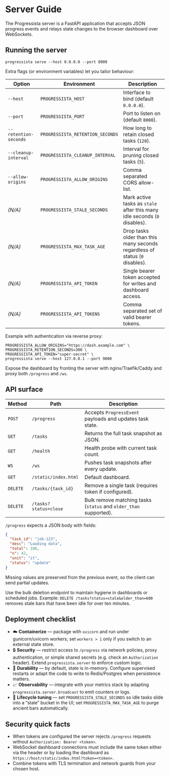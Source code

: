 # Server Guide

The Progressista server is a FastAPI application that accepts JSON progress
events and relays state changes to the browser dashboard over WebSockets.

## Running the server

```
progressista serve --host 0.0.0.0 --port 8000
```

Extra flags (or environment variables) let you tailor behaviour:

| Option | Environment | Description |
| --- | --- | --- |
| `--host` | `PROGRESSISTA_HOST` | Interface to bind (default `0.0.0.0`). |
| `--port` | `PROGRESSISTA_PORT` | Port to listen on (default `8000`). |
| `--retention-seconds` | `PROGRESSISTA_RETENTION_SECONDS` | How long to retain closed tasks (`120`). |
| `--cleanup-interval` | `PROGRESSISTA_CLEANUP_INTERVAL` | Interval for pruning closed tasks (`5`). |
| `--allow-origins` | `PROGRESSISTA_ALLOW_ORIGINS` | Comma separated CORS allow-list. |
| *(N/A)* | `PROGRESSISTA_STALE_SECONDS` | Mark active tasks as `stale` after this many idle seconds (`0` disables). |
| *(N/A)* | `PROGRESSISTA_MAX_TASK_AGE` | Drop tasks older than this many seconds regardless of status (`0` disables). |
| *(N/A)* | `PROGRESSISTA_API_TOKEN` | Single bearer token accepted for writes and dashboard access. |
| *(N/A)* | `PROGRESSISTA_API_TOKENS` | Comma separated set of valid bearer tokens. |

Example with authentication via reverse proxy:

```
PROGRESSISTA_ALLOW_ORIGINS="https://dash.example.com" \
PROGRESSISTA_RETENTION_SECONDS=300 \
PROGRESSISTA_API_TOKEN="super-secret" \
progressista serve --host 127.0.0.1 --port 9000
```

Expose the dashboard by fronting the server with nginx/Traefik/Caddy and proxy
both `/progress` and `/ws`.

## API surface

| Method | Path | Description |
| --- | --- | --- |
| `POST` | `/progress` | Accepts `ProgressEvent` payloads and updates task state. |
| `GET` | `/tasks` | Returns the full task snapshot as JSON. |
| `GET` | `/health` | Health probe with current task count. |
| `WS` | `/ws` | Pushes task snapshots after every update. |
| `GET` | `/static/index.html` | Default dashboard. |
| `DELETE` | `/tasks/{task_id}` | Remove a single task (requires token if configured). |
| `DELETE` | `/tasks?status=close` | Bulk remove matching tasks (`status` and `older_than` supported). |

`/progress` expects a JSON body with fields:

```json
{
  "task_id": "job-123",
  "desc": "Loading data",
  "total": 100,
  "n": 42,
  "unit": "it",
  "status": "update"
}
```

Missing values are preserved from the previous event, so the client can send
partial updates.

Use the bulk deletion endpoint to maintain hygiene in dashboards or scheduled
jobs. Example: `DELETE /tasks?status=stale&older_than=600` removes stale bars
that have been idle for over ten minutes.

## Deployment checklist

- ☁️ **Containerize** — package with `uvicorn` and run under gunicorn/uvicorn
  workers; set `workers > 1` only if you switch to an external state store.
- 🔒 **Security** — restrict access to `/progress` via network policies, proxy
  authentication, or simple shared secrets (e.g. check an `Authorization`
  header). Extend `progressista.server` to enforce custom logic.
- 🔄 **Durability** — by default, state is in-memory. Configure supervised
  restarts or adapt the code to write to Redis/Postgres when persistence matters.
- 📈 **Observability** — integrate with your metrics stack by adapting
  `progressista.server.broadcast` to emit counters or logs.
- 🧹 **Lifecycle tuning** — set `PROGRESSISTA_STALE_SECONDS` so idle tasks slide
  into a “stale” bucket in the UI; set `PROGRESSISTA_MAX_TASK_AGE` to purge
  ancient bars automatically.

## Security quick facts

- When tokens are configured the server rejects `/progress` requests without
  `Authorization: Bearer <token>`.
- WebSocket dashboard connections must include the same token either via the
  header or by loading the dashboard as `https://host/static/index.html?token=<token>`.
- Combine tokens with TLS termination and network guards from your chosen host.
